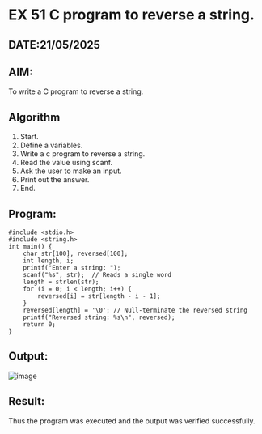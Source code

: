 # EX 51 C program to reverse a string.
## DATE:21/05/2025
## AIM:
To write a C program to reverse a string.

## Algorithm
1. Start.
2. Define a variables.
3. Write a c program to reverse a string.
4. Read the value using scanf.
5. Ask the user to make an input.
6. Print out the answer.
7. End.
## Program:
```
#include <stdio.h>
#include <string.h>
int main() {
    char str[100], reversed[100];
    int length, i;
    printf("Enter a string: ");
    scanf("%s", str);  // Reads a single word
    length = strlen(str);
    for (i = 0; i < length; i++) {
        reversed[i] = str[length - i - 1];
    }
    reversed[length] = '\0'; // Null-terminate the reversed string
    printf("Reversed string: %s\n", reversed);
    return 0;
}
```

## Output:
![image](https://github.com/user-attachments/assets/ff2b7e35-7737-4d9c-a795-7630e24dffd7)

## Result:
Thus the program was executed and the output was verified successfully.
